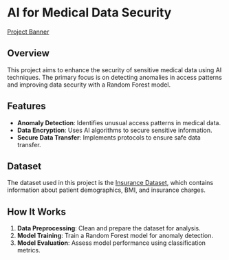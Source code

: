 # AI for Medical Data Security

[Project Banner](https://github.com/Rimadaqch/Ai_Medical_Security/blob/main/1697342274822.jpeg)


## Overview

This project aims to enhance the security of sensitive medical data using AI techniques. The primary focus is on detecting anomalies in access patterns and improving data security with a Random Forest model.

## Features

- **Anomaly Detection**: Identifies unusual access patterns in medical data.
- **Data Encryption**: Uses AI algorithms to secure sensitive information.
- **Secure Data Transfer**: Implements protocols to ensure safe data transfer.

## Dataset

The dataset used in this project is the [Insurance Dataset](https://example.com/insurance-dataset), which contains information about patient demographics, BMI, and insurance charges.

## How It Works

1. **Data Preprocessing**: Clean and prepare the dataset for analysis.
2. **Model Training**: Train a Random Forest model for anomaly detection.
3. **Model Evaluation**: Assess model performance using classification metrics.
